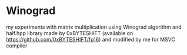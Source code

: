 # Winograd

my experiments with matrix multiplication using Winograd algorithm and half.hpp library made by 0xBYTESHIFT (available on https://github.com/0xBYTESHIFT/fp16) and modified by me for MSVC compiler

